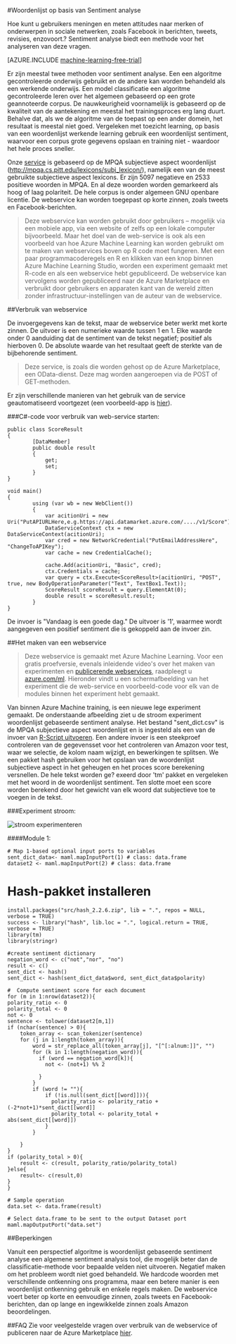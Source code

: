 <properties 
    pageTitle="Woordenlijst op basis van Sentiment analyse | Microsoft Azure" 
    description="Woordenlijst op basis van Sentiment analyse" 
    services="machine-learning" 
    documentationCenter="" 
    authors="pengxia" 
    manager="jhubbard" 
    editor="cgronlun"/>

<tags 
    ms.service="machine-learning" 
    ms.workload="data-services" 
    ms.tgt_pltfrm="na" 
    ms.devlang="na" 
    ms.topic="article" 
    ms.date="09/16/2016" 
    ms.author="pengxia"/> 



#<a name="lexicon-based-sentiment-analysis"></a>Woordenlijst op basis van Sentiment analyse 

Hoe kunt u gebruikers meningen en meten attitudes naar merken of onderwerpen in sociale netwerken, zoals Facebook in berichten, tweets, revisies, enzovoort.? Sentiment analyse biedt een methode voor het analyseren van deze vragen.


[AZURE.INCLUDE [machine-learning-free-trial](../../includes/machine-learning-free-trial.md)]

Er zijn meestal twee methoden voor sentiment analyse. Een een algoritme gecontroleerde onderwijs gebruikt en de andere kan worden behandeld als een werkende onderwijs. Een model classificatie een algoritme gecontroleerde leren over het algemeen gebaseerd op een grote geannoteerde corpus. De nauwkeurigheid voornamelijk is gebaseerd op de kwaliteit van de aantekening en meestal het trainingsproces erg lang duurt. Behalve dat, als we de algoritme van de toepast op een ander domein, het resultaat is meestal niet goed. Vergeleken met toezicht learning, op basis van een woordenlijst werkende learning gebruik een woordenlijst sentiment, waarvoor een corpus grote gegevens opslaan en training niet - waardoor het hele proces sneller. 

Onze [service](https://datamarket.azure.com/dataset/aml_labs/lexicon_based_sentiment_analysis) is gebaseerd op de MPQA subjectieve aspect woordenlijst (http://mpqa.cs.pitt.edu/lexicons/subj_lexicon/), namelijk een van de meest gebruikte subjectieve aspect lexicons. Er zijn 5097 negatieve en 2533 positieve woorden in MPQA. En al deze woorden worden gemarkeerd als hoog of laag polariteit. De hele corpus is onder algemeen GNU openbare licentie. De webservice kan worden toegepast op korte zinnen, zoals tweets en Facebook-berichten. 

>Deze webservice kan worden gebruikt door gebruikers – mogelijk via een mobiele app, via een website of zelfs op een lokale computer bijvoorbeeld. Maar het doel van de web-service is ook als een voorbeeld van hoe Azure Machine Learning kan worden gebruikt om te maken van webservices boven op R code moet fungeren. Met een paar programmacoderegels en R en klikken van een knop binnen Azure Machine Learning Studio, worden een experiment gemaakt met R-code en als een webservice hebt gepubliceerd. De webservice kan vervolgens worden gepubliceerd naar de Azure Marketplace en verbruikt door gebruikers en apparaten kant van de wereld zitten zonder infrastructuur-instellingen van de auteur van de webservice.

##<a name="consumption-of-web-service"></a>Verbruik van webservice

De invoergegevens kan de tekst, maar de webservice beter werkt met korte zinnen. De uitvoer is een numerieke waarde tussen 1 en 1. Elke waarde onder 0 aanduiding dat de sentiment van de tekst negatief; positief als hierboven 0. De absolute waarde van het resultaat geeft de sterkte van de bijbehorende sentiment. 

>Deze service, is zoals die worden gehost op de Azure Marketplace, een OData-dienst. Deze mag worden aangeroepen via de POST of GET-methoden. 

Er zijn verschillende manieren van het gebruik van de service geautomatiseerd voortgezet (een voorbeeld-app is [hier](http://microsoftazuremachinelearning.azurewebsites.net/)).

###<a name="starting-c-code-for-web-service-consumption"></a>C#-code voor verbruik van web-service starten:

    public class ScoreResult
    {
            [DataMember]
            public double result
            {
                get;
                set;
            }
    }

    void main()
    {
            using (var wb = new WebClient())
            {
                var acitionUri = new Uri("PutAPIURLHere,e.g.https://api.datamarket.azure.com/..../v1/Score");
                DataServiceContext ctx = new DataServiceContext(acitionUri);
                var cred = new NetworkCredential("PutEmailAddressHere", "ChangeToAPIKey");
                var cache = new CredentialCache();
    
                cache.Add(acitionUri, "Basic", cred);
                ctx.Credentials = cache;
                var query = ctx.Execute<ScoreResult>(acitionUri, "POST", true, new BodyOperationParameter("Text", TextBox1.Text));
                ScoreResult scoreResult = query.ElementAt(0);
                double result = scoreResult.result;
            }
    }



De invoer is "Vandaag is een goede dag." De uitvoer is '1', waarmee wordt aangegeven een positief sentiment die is gekoppeld aan de invoer zin. 

##<a name="creation-of-web-service"></a>Het maken van een webservice
>Deze webservice is gemaakt met Azure Machine Learning. Voor een gratis proefversie, evenals inleidende video's over het maken van experimenten en [publicerende webservices](machine-learning-publish-a-machine-learning-web-service.md), raadpleegt u [azure.com/ml](http://azure.com/ml). Hieronder vindt u een schermafbeelding van het experiment die de web-service en voorbeeld-code voor elk van de modules binnen het experiment hebt gemaakt.


Van binnen Azure Machine training, is een nieuwe lege experiment gemaakt. De onderstaande afbeelding ziet u de stroom experiment woordenlijst gebaseerde sentiment analyse. Het bestand "sent_dict.csv" is de MPQA subjectieve aspect woordenlijst en is ingesteld als een van de invoer van [R-Script uitvoeren][execute-r-script]. Een andere invoer is een steekproef controleren van de gegevensset voor het controleren van Amazon voor test, waar we selectie, de kolom naam wijzigt, en bewerkingen te splitsen. We een pakket hash gebruiken voor het opslaan van de woordenlijst subjectieve aspect in het geheugen en het proces score berekening versnellen. De hele tekst worden ge? exeerd door 'tm' pakket en vergeleken met het woord in de woordenlijst sentiment. Ten slotte moet een score worden berekend door het gewicht van elk woord dat subjectieve toe te voegen in de tekst. 

###<a name="experiment-flow"></a>Experiment stroom:

![stroom experimenteren][2]


####<a name="module-1"></a>Module 1:
    
    # Map 1-based optional input ports to variables
    sent_dict_data<- maml.mapInputPort(1) # class: data.frame
    dataset2 <- maml.mapInputPort(2) # class: data.frame
 
   # <a name="install-hash-package"></a>Hash-pakket installeren
    install.packages("src/hash_2.2.6.zip", lib = ".", repos = NULL, verbose = TRUE)
    success <- library("hash", lib.loc = ".", logical.return = TRUE, verbose = TRUE)
    library(tm)
    library(stringr)

    #create sentiment dictionary
    negation_word <- c("not","nor", "no")
    result <- c()
    sent_dict <- hash()
    sent_dict <- hash(sent_dict_data$word, sent_dict_data$polarity)

    #  Compute sentiment score for each document
    for (m in 1:nrow(dataset2)){
    polarity_ratio <- 0
    polarity_total <- 0
    not <- 0
    sentence <- tolower(dataset2[m,1])
    if (nchar(sentence) > 0){
        token_array <- scan_tokenizer(sentence)
        for (j in 1:length(token_array)){
            word = str_replace_all(token_array[j], "[^[:alnum:]]", "")
            for (k in 1:length(negation_word)){
              if (word == negation_word[k]){
                not <- (not+1) %% 2

              }
            }
            if (word != ""){
                if (!is.null(sent_dict[[word]])){
                  polarity_ratio <- polarity_ratio + (-2*not+1)*sent_dict[[word]]
                  polarity_total <- polarity_total + abs(sent_dict[[word]])
                }
            }
          
        }
    }
    if (polarity_total > 0){
        result <- c(result, polarity_ratio/polarity_total)
    }else{
        result<- c(result,0)
    }
    }

    # Sample operation
    data.set <- data.frame(result)

    # Select data.frame to be sent to the output Dataset port
    maml.mapOutputPort("data.set")
    


##<a name="limitations"></a>Beperkingen

Vanuit een perspectief algoritme is woordenlijst gebaseerde sentiment analyse een algemene sentiment analysis tool, die mogelijk beter dan de classificatie-methode voor bepaalde velden niet uitvoeren. Negatief maken om het probleem wordt niet goed behandeld. We hardcode woorden met verschillende ontkenning ons programma, maar een betere manier is een woordenlijst ontkenning gebruik en enkele regels maken. De webservice voert beter op korte en eenvoudige zinnen, zoals tweets en Facebook-berichten, dan op lange en ingewikkelde zinnen zoals Amazon beoordelingen. 

##<a name="faq"></a>FAQ
Zie voor veelgestelde vragen over verbruik van de webservice of publiceren naar de Azure Marketplace [hier](machine-learning-marketplace-faq.md).

[1]: ./media/machine-learning-r-csharp-lexicon-based-sentiment-analysis/sentiment_analysis_1.png
[2]: ./media/machine-learning-r-csharp-lexicon-based-sentiment-analysis/sentiment_analysis_2.png


<!-- Module References -->
[execute-r-script]: https://msdn.microsoft.com/library/azure/30806023-392b-42e0-94d6-6b775a6e0fd5/

 
